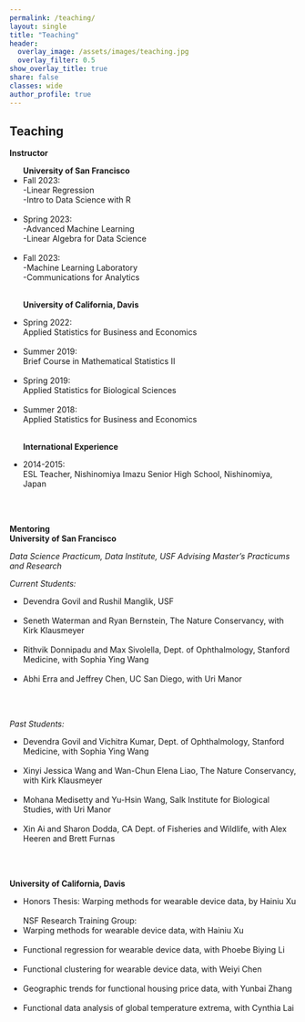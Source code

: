 ```yaml
---
permalink: /teaching/
layout: single
title: "Teaching"
header:
  overlay_image: /assets/images/teaching.jpg
  overlay_filter: 0.5
show_overlay_title: true
share: false
classes: wide
author_profile: true  
---
```



Teaching
---------------
__Instructor__

<ul>
<b>University of San Francisco </b>
<li> Fall 2023: <br/>
-Linear Regression<br/>
-Intro to Data Science with R
</li> <br/>


<li> Spring 2023: <br/>
-Advanced Machine Learning<br/>
-Linear Algebra for Data Science
</li> <br/>

<li> Fall 2023:<br/>
-Machine Learning Laboratory<br/>
-Communications for Analytics
</li> <br/>

<b>University of California, Davis</b>

<li> Spring 2022: <br/>
Applied Statistics for Business and Economics
</li> <br/>

<li> Summer 2019: <br/>
Brief Course in Mathematical Statistics II
</li> <br/>

<li> Spring 2019: <br/>
Applied Statistics for Biological Sciences
</li> <br/>

<li> Summer 2018: <br/>
Applied Statistics for Business and Economics
</li> <br/>

<b>International Experience</b>

<li> 2014-2015: <br/>
ESL Teacher, Nishinomiya Imazu Senior High School, Nishinomiya, Japan
</li> <br/>

</ul> <br/>




__Mentoring__<br/>
<b>University of San Francisco</b> <br/>

<em>Data Science Practicum, Data Institute, USF Advising Master’s Practicums and Research</em><br/>

<em>Current Students:</em><br/>
<ul>
<li>  Devendra Govil and Rushil Manglik, USF </li><br/>
<li>  Seneth Waterman and Ryan Bernstein, The Nature Conservancy, with Kirk Klausmeyer </li><br/>
<li>  Rithvik Donnipadu and Max Sivolella, Dept. of Ophthalmology, Stanford Medicine, with Sophia Ying Wang </li><br/>
<li> 
 Abhi Erra and Jeffrey Chen, UC San Diego, with Uri Manor </li><br/>
</ul> <br/>

<em>Past Students:</em><br/>
<ul>
<li>  Devendra Govil and Vichitra Kumar, Dept. of Ophthalmology, Stanford Medicine, with Sophia Ying Wang </li><br/>
<li>  Xinyi Jessica Wang and Wan-Chun Elena Liao, The Nature Conservancy, with Kirk Klausmeyer </li><br/>
<li> 
 Mohana Medisetty and Yu-Hsin Wang, Salk Institute for Biological Studies, with Uri Manor </li><br/>
<li>  Xin Ai and Sharon Dodda, CA Dept. of Fisheries and Wildlife,
with Alex Heeren and Brett Furnas </li><br/>
</ul> <br/>


<b>University of California, Davis</b> <br/>

<ul>
<li> Honors Thesis:
Warping methods for wearable device data, by Hainiu Xu</li><br/>
NSF Research Training Group:
<li>  Warping methods for wearable device data, with Hainiu Xu</li><br/>
<li>  Functional regression for wearable device data, with Phoebe Biying Li</li><br/>
<li>  Functional clustering for wearable device data, with Weiyi Chen</li><br/>
<li>  Geographic trends for functional housing price data, with Yunbai Zhang</li><br/>
<li> Functional data analysis of global temperature extrema, with Cynthia Lai</li><br/>
</ul> <br/>

